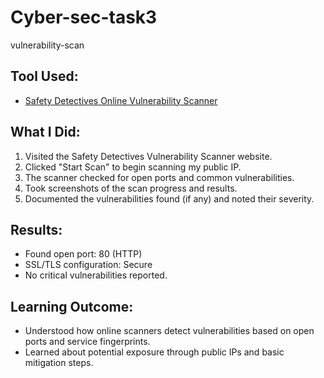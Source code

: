 # Cyber-sec-task3
vulnerability-scan
## Tool Used:
- [Safety Detectives Online Vulnerability Scanner](https://www.safetydetectives.com/tools/vulnerability-scanner/)

## What I Did:
1. Visited the Safety Detectives Vulnerability Scanner website.
2. Clicked "Start Scan" to begin scanning my public IP.
3. The scanner checked for open ports and common vulnerabilities.
4. Took screenshots of the scan progress and results.
5. Documented the vulnerabilities found (if any) and noted their severity.

## Results:
- Found open port: 80 (HTTP)
- SSL/TLS configuration: Secure
- No critical vulnerabilities reported.

## Learning Outcome:
- Understood how online scanners detect vulnerabilities based on open ports and service fingerprints.
- Learned about potential exposure through public IPs and basic mitigation steps.
